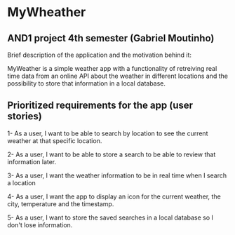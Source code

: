 # MyWheather

AND1 project 4th semester (Gabriel Moutinho)
 --------------------------------------------------------------------------------------------------------------------------
 
Brief description of the application and the motivation behind it:

MyWeather is a simple weather app with a functionality of retreiving real time data from an online API about the weather
in different locations and the possibility to store that information in a local database.

Prioritized requirements for the app (user stories)
--------------------------------------------------------------------------------------------------------------------------

1- As a user, I want to be able to search by location to see the current weather at that specific location.

2- As a user, I want to be able to store a search to be able to review that information later.

3- As a user, I want the weather information to be in real time when I search a location

4- As a user, I want the app to display an icon for the current weather, the city, temperature and the timestamp.

5- As a user, I want to store the saved searches in a local database so I don't lose information.
